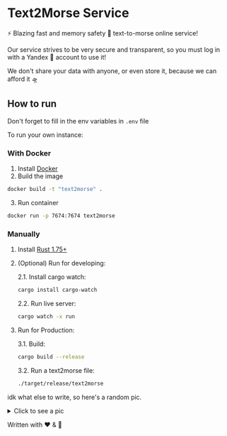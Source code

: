 # Text2Morse Service

⚡ Blazing fast and memory safety 🦀 text-to-morse online service!

Our service strives to be very secure and transparent, so you must log in with a Yandex 💛 account to use it!

We don't share your data with anyone, or even store it, because we can afford it 🛸

## How to run

Don't forget to fill in the env variables in `.env` file

To run your own instance:

### With Docker

1. Install [Docker](https://www.docker.com/)
2. Build the image

```bash
docker build -t "text2morse" .
```

3. Run container

```bash
docker run -p 7674:7674 text2morse
```

### Manually

1. Install [Rust 1.75+](https://www.rust-lang.org/learn/get-started)

2. (Optional) Run for developing:

   2.1. Install cargo watch:

   ```bash
   cargo install cargo-watch
   ```

   2.2. Run live server:

   ```bash
   cargo watch -x run
   ```

3. Run for Production:

   3.1. Build:

   ```bash
   cargo build --release
   ```

   3.2. Run a text2morse file:

   ```bash
   ./target/release/text2morse
   ```

idk what else to write, so here's a random pic.

<details>
  <summary>Click to see a pic</summary>

  <img src="https://github.com/user-attachments/assets/cd3101a9-3768-4076-ac21-04f66614e19b" alt="pic">
</details>

Written with ❤️ & 🦀
